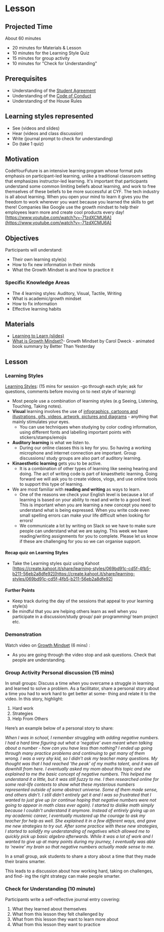 # Lesson

## **Projected Time**

About 60 minutes

* 20 minutes for Materials & Lesson
* 10 minutes for the Learning Style Quiz
* 15 minutes for group activity
* 10 minutes for "Check for Understanding"

## **Prerequisites**

* Understanding of the [Student Agreement](https://docs.codeyourfuture.io/students/student-agreement)
* Understanding of the [Code of Conduct](https://codeyourfuture.io/about/code-of-conduct/)
* Understanding of the House Rules

## **Learning styles represented**

* See \(videos and slides\)
* Hear \(videos and class discussion\)
* Write \(journal prompt to check for understanding\)
* Do \(take 1 quiz\)

## **Motivation**

CodeYourFuture is an intensive learning program whose format puts emphasis on participant-led learning, unlike a traditional classroom setting that emphasizes instructor-led learning. It's important that participants understand some common limiting beliefs about learning, and work to free themselves of these beliefs to be more successful at CYF. The tech industry is all about learning. When you open your mind to learn it gives you the freedom to work wherever you want because you learned the skills to get there! Companies like Google use the growth mindset to help their employees learn more and create cool products every day! [https://www.youtube.com/watch?v=-71zdXCMU6A](https://www.youtube.com/watch?v=-71zdXCMU6A)

## **Objectives**

Participants will understand:

* Their own learning style\(s\)
* How to fix new information in their minds
* What the Growth Mindset is and how to practice it

### **Specific Knowledge Areas**

* The 4 learning styles: Auditory, Visual, Tactile, Writing
* What is academic/growth mindset
* How to fix information
* Effective learning habits

## **Materials**

* [Learning to Learn \(slides\)](https://docs.google.com/presentation/d/1saIfR6Y7rrDu2KLwIZkTplisnQ2gcwtmsaGBukAaCZg/edit?usp=sharing)
* [What is Growth Mindset?](https://youtu.be/EyIF5VUOJc0)- Growth Mindset by Carol Dweck - animated book summary by Better Than Yesterday

## **Lesson**

### Learning Styles

[Learning Styles](https://www.learnupon.com/blog/multimodal-learning/): \(15 mins for session -go through each style; ask for questions, comments before moving on to next style of learning\)

* Most people use a combination of learning styles \(e.g Seeing, Listening, Touching, Taking notes\).
* **Visual** learning involves the use of [ infographics, cartoons and illustrations, gifs, videos, artwork, pictures and diagrams](https://www.learnupon.com/blog/create-elearning-images/) - anything that mainly stimulates your eyes. 
  * You can use techniques when studying by color coding information, using different fonts and labelling important points with stickers/stamps/emojis 
* **Auditory learning** is what we listen to. 
  * During our online classes this is key for you. So having a working microphone and internet connection are important. Group discussions/ study groups are also part of auditory learning. 
* **Kinaesthetic learning** gets you to be active. 
  * It is a combination of other types of learning like seeing hearing and doing. The act of writing code is part of kinaesthetic learning. Going forward we will ask you to create videos, vlogs, and use online tools to support this type of learning. 
* We are most familiar with **reading and writing** as ways to learn. 
  * One of the reasons we check your English level is because a lot of learning is based on your ability to read and write to a good level. This is important when you are learning a new concept you need to understand what is being expressed. When you write code even small spelling errors can make your life difficult when looking for errors! 
  * We communicate a lot by writing on Slack so we have to make sure people can understand what we are saying. This week we have reading/writing assignments for you to complete. Please let us know if these are challenging for you so we can organise support. 

#### **Recap quiz on Learning Styles**

* Take the Learning styles quiz using Kahoot [https://create.kahoot.it/share/learning-styles/069bd91c-cd5f-4fb5-b211-56eb2a8dfe92](https://create.kahoot.it/share/learning-styles/069bd91c-cd5f-4fb5-b211-56eb2a8dfe92)

#### Further Points

* Keep track during the day of the sessions that appeal to your learning style\(s\)
* Be mindful that you are helping others learn as well when you participate in a discussion/study group/ pair programming/ team project etc. 

### **Demonstration**

Watch video on [Growth Mindset](https://youtu.be/EyIF5VUOJc0) \(6 mins\) :

* As you are going through the video stop and ask questions. Check that people are understanding. 

### **Group Activity Personal discussion \(15 mins\)** 

In small groups:  Discuss a time when you overcame a struggle in learning and learned to solve a problem.  As a facilitator, share a personal story about a time you had to work hard to get better at some- thing and relate it to the video. In this story, highlight:

1. Hard work
2. Strategies
3. Help From Others

Here’s an example below of a personal story to share:

_When I was in school, I remember struggling with adding negative numbers. I had a hard time figuring out what a ‘negative’ even meant when talking about a number - how can you have less than nothing? I ended up going through many practice problems and continuing to get many of them wrong. I was a very shy kid, so I didn’t ask my teacher many questions. My thought was that I had reached ‘the peak’ of my maths talent, and it was all downhill from here. I eventually asked my mom about this topic and she explained to me the basic concept of negative numbers. This helped me understand it a little, but it was still fuzzy to me. I then researched online for some real-life contexts to show what these mysterious numbers represented outside of some abstract universe. Some of them made sense, and others didn’t. I still didn’t entirely get it and I was so frustrated that I wanted to just give up \(or continue hoping that negative numbers were not going to appear in math class ever again\). I started to dislike math simply because I couldn’t understand it anymore. Instead of entirely giving up on my academic career, I eventually mustered up the courage to ask my teacher for help as well. She explained it in a few different ways, and gave me new strategies to try out. After some practice with these new strategies, I started to solidify my understanding of negatives which allowed me to quickly pick up basic algebra afterwards. While it was a lot of work and I wanted to give up at many points during my journey, I eventually was able to ‘rewire’ my brain so that negative numbers actually made sense to me._

In a small group, ask students to share a story about a time that they made their brains smarter.

This leads to a discussion about how working hard, taking on challenges, and find- ing the right strategy can make people smarter.

### **Check for Understanding \(10 minute\)** 

Participants write a self-reflective journal entry covering:

1. What they learned about themselves
2. What from this lesson they felt challenged by
3. What from this lesson they want to learn more about 
4. What from this lesson they want to practice

